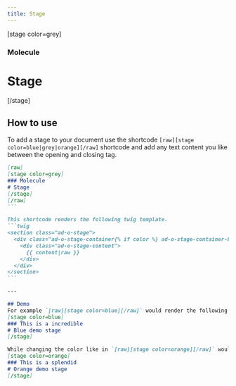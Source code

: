 ```yaml
---
title: Stage
---
```


[stage color=grey]
### Molecule
# Stage
[/stage]

## How to use
To add a stage to your document use the shortcode `[raw][stage color=blue|grey|orange][/raw]` shortcode and add any text content you like between the opening and closing tag.
````markdown
[raw]
[stage color=grey]
### Molecule
# Stage
[/stage]
[/raw]
```

This shortcode renders the following twig template.
```twig
<section class="ad-o-stage">
  <div class="ad-o-stage-container{% if color %} ad-o-stage-container-bg-{{ color }}{% endif %}">
    <div class="ad-o-stage-content">
      {{ content|raw }}
    </div>
  </div>
</section>
```

---

## Demo
For example `[raw][stage color=blue][/raw]` would render the following stage
[stage color=blue]
### This is a incredible
# Blue demo stage
[/stage]

While changing the color like in `[raw][stage color=orange][/raw]` would resolve to a stage looking like
[stage color=orange]
### This is a splendid
# Orange demo stage
[/stage]
